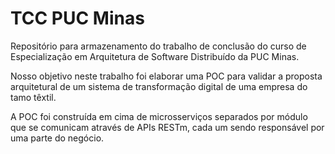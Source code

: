 # TCC PUC Minas 

Repositório para armazenamento do trabalho de conclusão do curso de Especialização em Arquitetura de Software Distribuído da PUC Minas.

Nosso objetivo neste trabalho foi elaborar uma POC para validar a proposta arquitetural de um sistema de transformação digital de uma empresa do tamo têxtil.

A POC foi construída em cima de microsserviços separados por módulo que se comunicam através de APIs RESTm, cada um sendo responsável por uma parte do negócio.